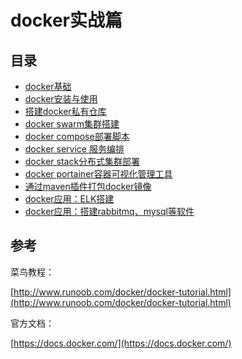 # docker实战篇

## 目录

* [docker基础](/dockershi-zhan-pian/dockerji-chu.md)
* [docker安装与使用](/dockershi-zhan-pian/dockeran-zhuang-yu-shi-yong.md)
* [搭建docker私有仓库](/dockershi-zhan-pian/da-jian-docker-si-you-cang-ku.md)
* [docker swarm集群搭建](/dockershi-zhan-pian/docker-swarmji-qun-da-jian.md)
* [docker compose部署脚本](/dockershi-zhan-pian/docker-composebu-shu-jiao-ben.md)
* [docker service 服务编排 ](/dockershi-zhan-pian/docker-service-fu-wu-bian-pai.md)
* [docker stack分布式集群部署 ](/dockershi-zhan-pian/docker-stackfen-bu-shi-ji-qun-bu-shu.md)
* [docker portainer容器可视化管理工具](/dockershi-zhan-pian/docker-portainerrong-qi-ke-shi-hua-guan-li-gong-ju.md)
* [通过maven插件打包docker镜像](/dockershi-zhan-pian/tong-guo-maven-cha-jian-da-bao-docker-jing-xiang.md)
* [docker应用：ELK搭建](/dockershi-zhan-pian/dockerying-yong-ff1a-elk-da-jian.md)
* [docker应用：搭建rabbitmq、mysql等软件](/dockershi-zhan-pian/dockerying-yong-ff1a-da-jian-rabbitmq-mysql-deng-ruan-jian.md)

## 参考

菜鸟教程：

[http://www.runoob.com/docker/docker-tutorial.html](http://www.runoob.com/docker/docker-tutorial.html)

官方文档：

[https://docs.docker.com/](https://docs.docker.com/)

